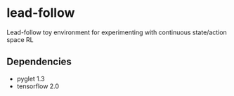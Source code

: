 # lead-follow
Lead-follow toy environment for experimenting with continuous state/action space RL

## Dependencies
- pyglet 1.3
- tensorflow 2.0
